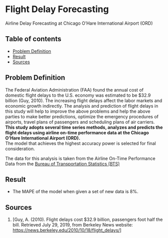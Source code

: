 # Flight Delay Forecasting
Airline Delay Forecasting at Chicago O’Hare International Airport (ORD)

## Table of contents
* [Problem Definition](#problem-definition)
* [Result](#result)
* [Sources](#sources)

## Problem Definition
The Federal Aviation Administration (FAA) found the annual cost of domestic flight delays to the U.S. economy was estimated to be $32.9 billion (Guy, 2010). The increasing flight delays affect the labor markets and economic growth indirectly. The analysis and prediction of flight delays in this study will help to improve the above problems and help the above parties to make better predictions, optimize the emergency procedures of airports, travel plans of passengers and scheduling plans of air carriers. <br>
**This study adopts several time series methods, analyzes and predicts the flight delays using airline on-time performance data at the Chicago O’Hare International Airport (ORD).** <br>
The model that achieves the highest accuracy power is selected for final consideration.

The data for this analysis is taken from the Airline On-Time Performance Data from the [Bureau of Transportation Statistics (BTS)](https://www.transtats.bts.gov/ONTIME/)

## Result
* The MAPE of the model when given a set of new data is 8%.

## Sources
1. [Guy, A. (2010). Flight delays cost $32.9 billion, passengers foot half the bill. Retrieved July
29, 2019, from Berkeley News website:
https://news.berkeley.edu/2010/10/18/flight_delays/]